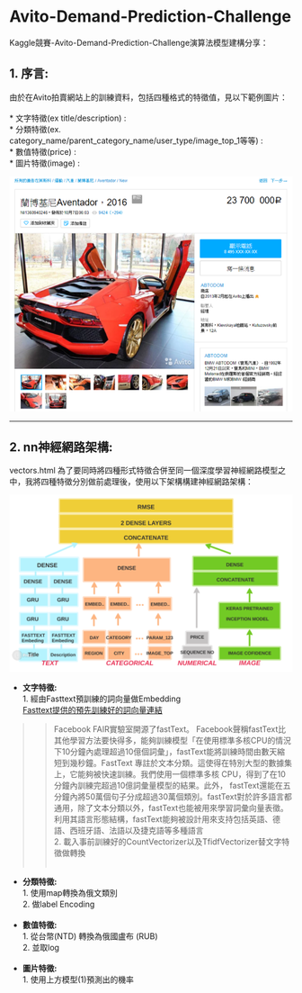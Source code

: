 # Avito-Demand-Prediction-Challenge
Kaggle競賽-Avito-Demand-Prediction-Challenge演算法模型建構分享：


## 1. 序言: <br>
由於在Avito拍賣網站上的訓練資料，包括四種格式的特徵值，見以下範例圖片：  <br>  <br>
    * 文字特徵(ex title/description) :  <br>
    * 分類特徵(ex. category_name/parent_category_name/user_type/image_top_1等等) :  <br>
    * 數值特徵(price) :   <br>
    * 圖片特徵(image) :  <br>

![image](https://github.com/c1021313/Avito-Demand-Prediction-Challenge/blob/master/img/Avito商品範例.png)

------

## 2. nn神經網路架構:
 vectors.html
為了要同時將四種形式特徵合併至同一個深度學習神經網路模型之中，我將四種特徵分別做前處理後，使用以下架構構建神經網路架構： <br>

![image](https://github.com/c1021313/Avito-Demand-Prediction-Challenge/blob/master/img/my_nn_structure.png)
  <br>
   * **文字特徵:**  <br>
           1. 經由Fasttext預訓練的詞向量做Embedding <br>
           [Fasttext提供的預先訓練好的詞向量連結](https://fasttext.cc/docs/en/crawl-vectors.html) <br>
           
   >> Facebook FAIR實驗室開源了fastText。 Facebook聲稱fastText比其他學習方法要快得多，能夠訓練模型「在使用標準多核CPU的情況下10分鐘內處理超過10億個詞彙」，fastText能將訓練時間由數天縮短到幾秒鐘。FastText 專註於文本分類。這使得在特別大型的數據集上，它能夠被快速訓練。我們使用一個標準多核 CPU，得到了在10分鐘內訓練完超過10億詞彙量模型的結果。此外， fastText還能在五分鐘內將50萬個句子分成超過30萬個類別。fastText對於許多語言都通用，除了文本分類以外，fastText也能被用來學習詞彙向量表徵。利用其語言形態結構，fastText能夠被設計用來支持包括英語、德語、西班牙語、法語以及捷克語等多種語言 <br>
            2. 載入事前訓練好的CountVectorizer以及TfidfVectorizer替文字特徵做轉換  <br>  <br>
   * **分類特徵:**  <br> 
            1. 使用map轉換為俄文類別  <br>
            2. 做label Encoding <br>  <br>
   * **數值特徵:**   <br> 
            1. 從台幣(NTD) 轉換為俄國盧布 (RUB)  <br>
            2. 並取log <br>  <br>
   * **圖片特徵:**  <br>
            1. 使用上方模型(1)預測出的機率 <br>  
